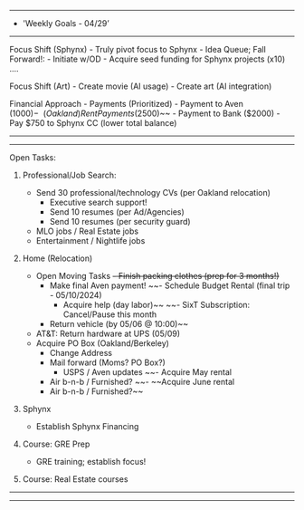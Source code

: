 
**********************************************************************
*	'Weekly Goals - 04/29’
**********************************************************************
Focus Shift (Sphynx)
	- Truly pivot focus to Sphynx
		- Idea Queue; Fall Forward!:
		-  Initiate w/OD
	- Acquire seed funding for Sphynx projects (x10) ....

Focus Shift (Art)
	- Create movie (AI usage)
	- Create art (AI integration)

Financial Approach
	- Payments (Prioritized)
		- Payment to Aven ($1000)
		- ~~(Oakland) Rent Payments ($2500)~~
		- Payment to Bank ($2000)
	- Pay $750 to Sphynx CC (lower total balance)

**********************************************************************
**********************************************************************
Open Tasks:
1) Professional/Job Search:
	- Send 30 professional/technology CVs (per Oakland relocation)
		- Executive search support!
		- Send 10 resumes (per Ad/Agencies)
		- Send 10 resumes (per security guard)
	- MLO jobs / Real Estate jobs
	- Entertainment / Nightlife jobs

2) Home (Relocation)
	- Open Moving Tasks
		~~- Finish packing clothes (prep for 3 months!)~~
		- Make final Aven payment!
		~~- Schedule Budget Rental (final trip - 05/10/2024)
			- Acquire help (day labor)~~
	~~- SixT Subscription: Cancel/Pause this month
		- Return vehicle (by 05/06 @ 10:00)~~
	- AT&T: Return hardware at UPS (05/09)
	- Acquire PO Box (Oakland/Berkeley)
		- Change Address
		- Mail forward (Moms? PO Box?)
			- USPS / Aven updates
	~~- Acquire May rental
		- Air b-n-b / Furnished?
	~~- ~~Acquire June rental
		- Air b-n-b / Furnished?~~

3) Sphynx
	- Establish Sphynx Financing 
		
4) Course: GRE Prep
	* GRE training; establish focus!
	
5) Course: Real Estate courses

**********************************************************************
**********************************************************************

